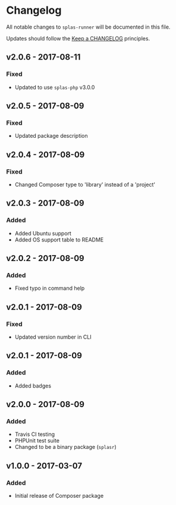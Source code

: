 # Changelog

All notable changes to `splas-runner` will be documented in this file.

Updates should follow the [Keep a CHANGELOG](http://keepachangelog.com/) principles.

## v2.0.6 - 2017-08-11

### Fixed
- Updated to use `splas-php` v3.0.0

## v2.0.5 - 2017-08-09

### Fixed
- Updated package description

## v2.0.4 - 2017-08-09

### Fixed
- Changed Composer type to 'library' instead of a 'project'

## v2.0.3 - 2017-08-09

### Added
- Added Ubuntu support
- Added OS support table to README

## v2.0.2 - 2017-08-09

### Added
- Fixed typo in command help

## v2.0.1 - 2017-08-09

### Fixed
- Updated version number in CLI

## v2.0.1 - 2017-08-09

### Added
- Added badges

## v2.0.0 - 2017-08-09

### Added
- Travis CI testing
- PHPUnit test suite
- Changed to be a binary package (`splasr`)

## v1.0.0 - 2017-03-07

### Added
- Initial release of Composer package
